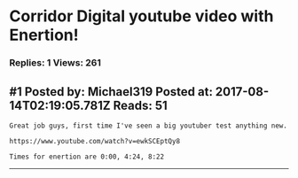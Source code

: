 # Corridor Digital youtube video with Enertion!

### Replies: 1 Views: 261

## \#1 Posted by: Michael319 Posted at: 2017-08-14T02:19:05.781Z Reads: 51

```
Great job guys, first time I've seen a big youtuber test anything new.

https://www.youtube.com/watch?v=ewkSCEptQy8

Times for enertion are 0:00, 4:24, 8:22
```

---
